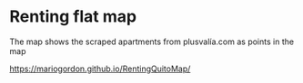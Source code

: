 # Renting flat map
The map shows the scraped apartments from plusvalía.com as points in the map

https://mariogordon.github.io/RentingQuitoMap/
